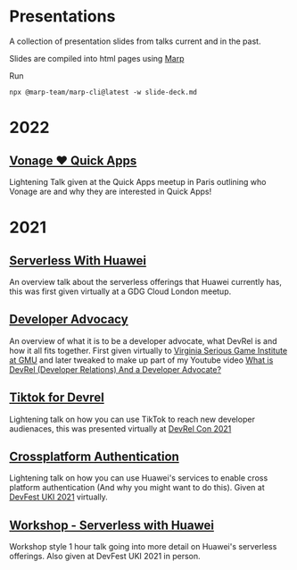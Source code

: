 # Presentations
A collection of presentation slides from talks current and in the past.

Slides are compiled into html pages using [Marp](https://github.com/marp-team/marp-cli)

Run

```
npx @marp-team/marp-cli@latest -w slide-deck.md
```

# 2022

## [Vonage ❤️ Quick Apps](https://github.com/devwithzachary/presentations/tree/main/vonage-quickapps-meetup)

Lightening Talk given at the Quick Apps meetup in Paris outlining who Vonage are and why they are interested in Quick Apps!

# 2021
## [Serverless With Huawei](https://github.com/devwithzachary/presentations/tree/main/serverless-with-huawei)

An overview talk about the serverless offerings that Huawei currently has, this was first given virtually at a GDG Cloud London meetup.

## [Developer Advocacy](https://github.com/devwithzachary/presentations/tree/main/developer-advocacy)

An overview of what it is to be a developer advocate, what DevRel is and how it all fits together.
First given virtually to [Virginia Serious Game Institute at GMU](https://www.youtube.com/watch?v=Ts_jQdA6DNE) and later tweaked to make up part of my Youtube video [What is DevRel (Developer Relations) And a Developer Advocate?](https://www.youtube.com/watch?v=wOPqL-yGE_o)

## [Tiktok for Devrel](https://github.com/devwithzachary/presentations/tree/main/tiktok-for-devrel)

Lightening talk on how you can use TikTok to reach new developer audienaces, this was presented virtually at [DevRel Con 2021](https://www.youtube.com/watch?v=y9CFTboEOmE)

## [Crossplatform Authentication](https://github.com/devwithzachary/presentations/tree/main/crossplatform-authentication)

Lightening talk on how you can use Huawei's services to enable cross platform authentication (And why you might want to do this). Given at [DevFest UKI 2021](https://www.youtube.com/watch?v=MmrFEo-3acs&t=3139s) virtually.

## [Workshop - Serverless with Huawei](https://github.com/devwithzachary/presentations/tree/main/workshop-serverless-with-huawei)

Workshop style 1 hour talk going into more detail on Huawei's serverless offerings. Also given at DevFest UKI 2021 in person.